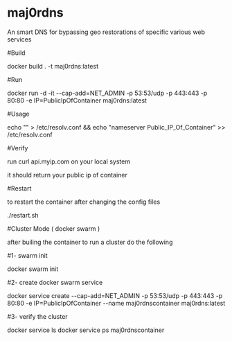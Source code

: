 # maj0rdns
An smart DNS for bypassing geo restorations of specific various web services 


#Build

docker build . -t maj0rdns:latest


#Run

docker run -d -it --cap-add=NET_ADMIN -p 53:53/udp -p 443:443 -p 80:80 -e IP=PublicIpOfContainer maj0rdns:latest


#Usage

echo "" > /etc/resolv.conf && echo "nameserver Public_IP_Of_Container" >> /etc/resolv.conf


#Verify 

run curl api.myip.com on your local system

it should return your public ip of container 


#Restart

to restart the container after changing the config files

./restart.sh


#Cluster Mode ( docker swarm ) 

after builing the container to run a cluster do the following 

#1- swarm init

docker swarm init

#2- create docker swarm service 

docker service create --cap-add=NET_ADMIN -p 53:53/udp -p 443:443 -p 80:80 -e IP=PublicIpOfContainer --name maj0rdnscontainer maj0rdns:latest

#3- verify the cluster

docker service ls
docker service ps maj0rdnscontainer
